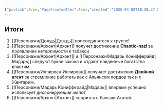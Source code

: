 ```yaml
---
{"publish":true,"PassFrontmatter":true,"created":"2025-04-02T18:20:37.517+03:00","updated":"2025-04-02T18:20:37.517+03:00"}
---
```



## Итоги 

1. [[Персонажи/Дождь\|Дождь]] присоединятеся к группе!
2. [[Персонажи/Архонт\|Архонт]] получет достижение **Chaotic-nazi** за проявление нетерпимости к табакси
3. [[Персонажи/Архонт\|Архонт]] и [[Персонажи/Мадарь Конифферайд\|Мадарь]] следуют букве закона и отдают найденные богатства властям
4. [[Персонажи/Иллиреан\|Иллиреан]] получает достижение **Двойной агент** за стремление работать как с Альянсом лордов так и с Жентарим.
5. [[Персонажи/Мадарь Конифферайд\|Мадарь]] впервые успешно использует *диссонирующий шепот*
6. [[Персонажи/Архонт\|Архонт]] ссорится с баньши Агатой. 
